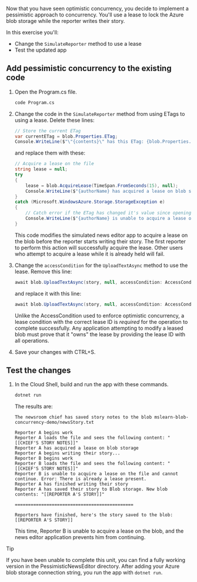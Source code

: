 ﻿Now that you have seen optimistic concurrency, you decide to implement a pessimistic approach to concurrency. You'll use a lease to lock the Azure blob storage while the reporter writes their story. 

In this exercise you'll:

- Change the `SimulateReporter` method to use a lease
- Test the updated app

## Add pessimistic concurrency to the existing code

1. Open the Program.cs file.

    ```bash
    code Program.cs
    ```

1. Change the code in the `SimulateReporter` method from using ETags to using a lease. Delete these lines:

    ```csharp
    // Store the current ETag
    var currentETag = blob.Properties.ETag;
    Console.WriteLine($"\"{contents}\" has this ETag: {blob.Properties.ETag}");
    ```

    and replace them with these:

    ```csharp
    // Acquire a lease on the file
    string lease = null;
    try 
    {
        lease = blob.AcquireLease(TimeSpan.FromSeconds(15), null);
        Console.WriteLine($"{authorName} has acquired a lease on blob storage");
    }
    catch (Microsoft.WindowsAzure.Storage.StorageException e) 
    {
        // Catch error if the ETag has changed it's value since opening the file
        Console.WriteLine($"{authorName} is unable to acquire a lease on the file and cannot continue. Error: {e.Message}");
    }
    ```

    This code modifies the simulated news editor app to acquire a lease on the blob before the reporter starts writing their story. The first reporter to perform this action will successfully acquire the lease. Other users who attempt to acquire a lease while it is already held will fail.

1. Change the `accessCondition` for the `UploadTextAsync` method to use the lease. Remove this line:

    ```csharp
    await blob.UploadTextAsync(story, null, accessCondition: AccessCondition.GenerateIfMatchCondition(currentETag), null, null);
    ```

    and replace it with this line:

    ```csharp
    await blob.UploadTextAsync(story, null, accessCondition: AccessCondition.GenerateLeaseCondition(lease), null, null);
    ```

    Unlike the AccessCondition used to enforce optimistic concurrency, a lease condition with the correct lease ID is *required* for the operation to complete successfully. Any application attempting to modify a leased blob must prove that it "owns" the lease by providing the lease ID with all operations.

1. Save your changes with CTRL+S.

## Test the changes

1. In the Cloud Shell, build and run the app with these commands.

    ```bash
    dotnet run
    ```

    The results are:

    ```console
    The newsroom chief has saved story notes to the blob mslearn-blob-concurrency-demo/newsStory.txt

    Reporter A begins work
    Reporter A loads the file and sees the following content: "[[CHIEF'S STORY NOTES]]"
    Reporter A has acquired a lease on blob storage
    Reporter A begins writing their story...
    Reporter B begins work
    Reporter B loads the file and sees the following content: "[[CHIEF'S STORY NOTES]]"
    Reporter B is unable to acquire a lease on the file and cannot continue. Error: There is already a lease present.
    Reporter A has finished writing their story
    Reporter A has saved their story to Blob storage. New blob contents: "[[REPORTER A'S STORY]]"

    =============================================

    Reporters have finished, here's the story saved to the blob:
    [[REPORTER A'S STORY]]
    ```

    This time, Reporter B is unable to acquire a lease on the blob, and the news editor application prevents him from continuing.

> [!TIP]
> If you have been unable to complete this unit, you can find a fully working version in the PessimisticNewsEditor directory. After adding your Azure blob storage connection string, you run the app with `dotnet run`.